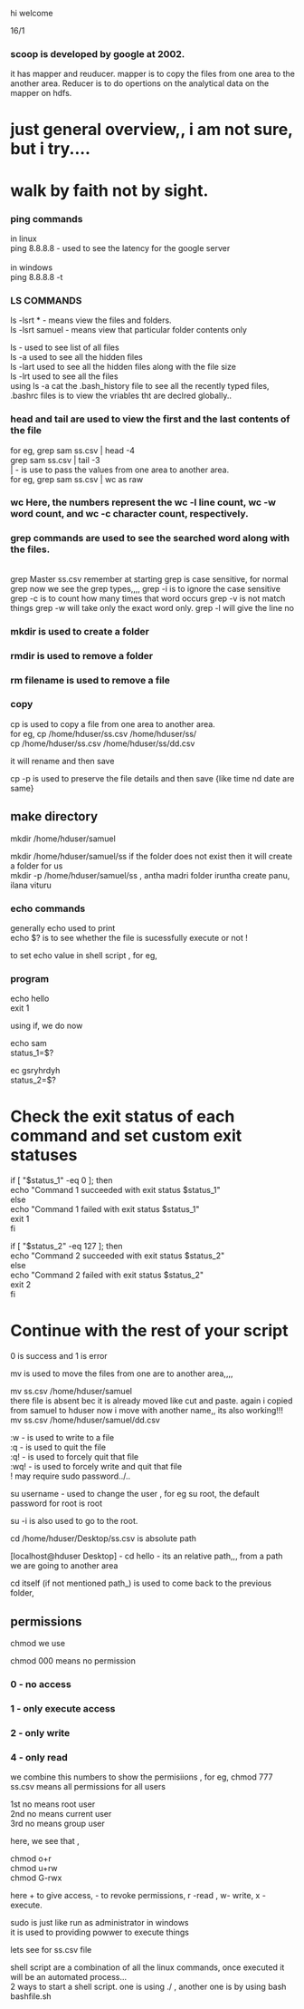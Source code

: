 hi welcome

16/1

### scoop is developed by google at 2002.
it has mapper and reuducer. mapper is to copy the files from one area to the another area. Reducer is to do opertions on the analytical data on the mapper on hdfs.<br/>
# just general overview,, i am not sure, but i try.... 
# walk by faith not by sight.<br/>

### ping commands
in linux <br/>
ping 8.8.8.8 - used to see the latency for the google server <br/>   
in windows <br/>
ping 8.8.8.8 -t <br/>

### LS COMMANDS 

ls -lsrt * - means view the files and folders.<br/>
ls -lsrt samuel - means view that particular folder contents only <br/>

ls - used to see list of all files<br/>
ls -a used to see all the hidden files<br/>
ls -lart used to see all the hidden files along with the file size<br/>
ls -lrt used to see all the files<br/>
using ls -a cat the .bash_history file to see all the recently typed files, .bashrc files is to view the vriables tht are declred globally..<br/>

### head and tail are used to view the first and the last contents of the file<br/>

for eg, grep sam ss.csv | head -4<br/>
grep sam ss.csv | tail -3<br/>
| - is use to pass the values from one area to another area.<br/>
for eg, grep sam ss.csv | wc as raw <br/>
### wc Here, the numbers represent the wc -l line count, wc -w word count, and wc -c character count, respectively.<br/>


### grep commands are used to see the searched word along with the files.
<br/>
grep Master ss.csv
remember at starting grep is case sensitive, for normal grep
now we see the grep types,,,,
grep -i is to ignore the case sensitive
grep -c is to count how many times that word occurs
grep -v is not match things
grep -w will take only the exact word only.
grep -l will give the line no
<br/>

### mkdir is used to create a folder
### rmdir is used to remove a folder
### rm filename is used to remove a file
### copy 
cp is used to copy a file from one area to another area. <br/>
for eg, cp /home/hduser/ss.csv /home/hduser/ss/<br/>
cp /home/hduser/ss.csv /home/hduser/ss/dd.csv<br/>

it will rename and then save <br/>

cp -p is used to preserve the file details and then save {like time nd date are same} <br/>
## make directory 
mkdir /home/hduser/samuel<br/>

mkdir /home/hduser/samuel/ss if the folder does not exist then it will create a folder for us<br/>
mkdir -p /home/hduser/samuel/ss , antha madri folder iruntha create panu, ilana vituru<br/>

### echo commands
generally echo used to print <br/>
echo $? is to see whether the file is sucessfully execute or not ! <br/>

to set echo value in shell script , for eg, <br/>
### program
echo hello<br/>
exit 1<br/>


using if, we do now  <br/>

echo sam<br/>
status_1=$?<br/>

ec gsryhrdyh<br/>
status_2=$?<br/>

# Check the exit status of each command and set custom exit statuses<br/>
if [ "$status_1" -eq 0 ]; then<br/>
    echo "Command 1 succeeded with exit status $status_1"<br/>
else<br/>
    echo "Command 1 failed with exit status $status_1"<br/>
    exit 1<br/>
fi<br/>

if [ "$status_2" -eq 127 ]; then<br/>
    echo "Command 2 succeeded with exit status $status_2"<br/>
else<br/>
    echo "Command 2 failed with exit status $status_2"<br/>
    exit 2<br/>
fi<br/>

# Continue with the rest of your script<br/>



0 is success and 1 is error<br/>

mv is used to move the files from one are to another area,,,,<br/>

mv ss.csv /home/hduser/samuel<br/>
there file is absent bec it is already moved like cut and paste. again i copied from samuel to hduser now i move with another name,, its also working!!!<br/>
mv ss.csv /home/hduser/samuel/dd.csv<br/>

:w - is used to write to a file<br/>
:q - is used to quit the file<br/>
:q! - is used to forcely quit that file<br/>
:wq! - is used to forcely write and quit that file <br/>
! may require sudo password../..<br/>

su username - used to change the user , for eg su root, the default password for root is root<br/>

su -i is also used to go to the root.<br/>

cd /home/hduser/Desktop/ss.csv is  absolute path<br/>

[localhost@hduser Desktop] - cd hello  - its an relative path,,, from a path we are going to another area<br/>

cd itself (if not mentioned path_) is used to come back to the previous folder,<br/>

## permissions

chmod we use <br/>

chmod 000 means no permission <br/>

### 0 - no access
### 1 - only execute access
### 2 - only write
### 4 - only read

we combine this numbers to show the permisiions , for eg, chmod 777 ss.csv means all permissions for all users <br/>

1st no means root user <br/>
2nd no means current user <br/>
3rd no means group user <br/>

here, we see that , <br/>

chmod o+r <br/>
chmod u+rw <br/>
chmod G-rwx <br/>

here + to give access, - to revoke permissions, r -read , w- write, x -execute. <br/>

sudo is just like run as administrator in windows <br/>
it is used to providing powwer to execute things <br/>









lets see for ss.csv file<br/>


shell script are a combination of all the linux commands, once executed it will be an automated process...<br/>
2 ways to start a shell script. one is using ./   , another one is by using bash bashfile.sh<br/>





